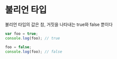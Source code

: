 # 불리언 타입
불리언 타입의 값은 참, 거짓을 나타내는 true와 false 뿐이다

```js
var foo = true;
console.log(foo); // true

foo = false;
console.log(foo); // false
```
